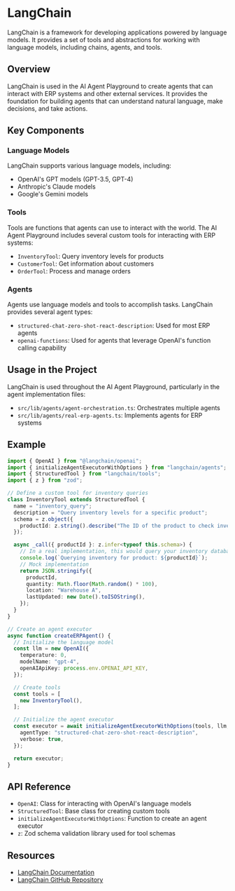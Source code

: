 # LangChain

LangChain is a framework for developing applications powered by language models. It provides a set of tools and abstractions for working with language models, including chains, agents, and tools.

## Overview

LangChain is used in the AI Agent Playground to create agents that can interact with ERP systems and other external services. It provides the foundation for building agents that can understand natural language, make decisions, and take actions.

## Key Components

### Language Models

LangChain supports various language models, including:

- OpenAI's GPT models (GPT-3.5, GPT-4)
- Anthropic's Claude models
- Google's Gemini models

### Tools

Tools are functions that agents can use to interact with the world. The AI Agent Playground includes several custom tools for interacting with ERP systems:

- `InventoryTool`: Query inventory levels for products
- `CustomerTool`: Get information about customers
- `OrderTool`: Process and manage orders

### Agents

Agents use language models and tools to accomplish tasks. LangChain provides several agent types:

- `structured-chat-zero-shot-react-description`: Used for most ERP agents
- `openai-functions`: Used for agents that leverage OpenAI's function calling capability

## Usage in the Project

LangChain is used throughout the AI Agent Playground, particularly in the agent implementation files:

- `src/lib/agents/agent-orchestration.ts`: Orchestrates multiple agents
- `src/lib/agents/real-erp-agents.ts`: Implements agents for ERP systems

## Example

```typescript
import { OpenAI } from "@langchain/openai";
import { initializeAgentExecutorWithOptions } from "langchain/agents";
import { StructuredTool } from "langchain/tools";
import { z } from "zod";

// Define a custom tool for inventory queries
class InventoryTool extends StructuredTool {
  name = "inventory_query";
  description = "Query inventory levels for a specific product";
  schema = z.object({
    productId: z.string().describe("The ID of the product to check inventory for"),
  });

  async _call({ productId }: z.infer<typeof this.schema>) {
    // In a real implementation, this would query your inventory database/API
    console.log(`Querying inventory for product: ${productId}`);
    // Mock implementation
    return JSON.stringify({
      productId,
      quantity: Math.floor(Math.random() * 100),
      location: "Warehouse A",
      lastUpdated: new Date().toISOString(),
    });
  }
}

// Create an agent executor
async function createERPAgent() {
  // Initialize the language model
  const llm = new OpenAI({
    temperature: 0,
    modelName: "gpt-4",
    openAIApiKey: process.env.OPENAI_API_KEY,
  });

  // Create tools
  const tools = [
    new InventoryTool(),
  ];

  // Initialize the agent executor
  const executor = await initializeAgentExecutorWithOptions(tools, llm, {
    agentType: "structured-chat-zero-shot-react-description",
    verbose: true,
  });

  return executor;
}
```

## API Reference

- `OpenAI`: Class for interacting with OpenAI's language models
- `StructuredTool`: Base class for creating custom tools
- `initializeAgentExecutorWithOptions`: Function to create an agent executor
- `z`: Zod schema validation library used for tool schemas

## Resources

- [LangChain Documentation](https://js.langchain.com/docs/)
- [LangChain GitHub Repository](https://github.com/langchain-ai/langchainjs)

